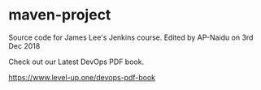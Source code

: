 # maven-project
Source code for James Lee's Jenkins course. Edited by AP-Naidu on 3rd Dec 2018

Check out our Latest DevOps PDF book.

https://www.level-up.one/devops-pdf-book
